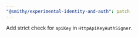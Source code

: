 ```yaml
---
"@smithy/experimental-identity-and-auth": patch
---
```


Add strict check for `apiKey` in `HttpApiKeyAuthSigner`.
